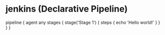 # jenkins (Declarative Pipeline)
pipeline {
    agent any 
    stages {
        stage('Stage 1') {
            steps {
                echo 'Hello world!' 
            }
        }
    }
}
